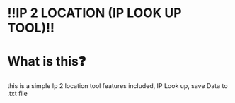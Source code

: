 # ‼️IP 2 LOCATION (IP LOOK UP TOOL)‼️

# What is this❓
this is a simple Ip 2 location tool features included, IP Look up, save Data to .txt file
